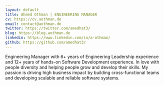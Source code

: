 ```yaml
---
layout: default
title: Ahmed Othman | ENGINEERING MANAGER
cv: https://cv.aothman.de
email: contact@aothman.de
twitter: https://twitter.com/amedhat3/
blog: https://blog.aothman.de
linkedin: https://www.linkedin.com/in/a-othman/
github: https://github.com/amedhat3/
---
```

Engineering Manager with 6+ years of Engineering Leadership experience and 12+ years of hands-on Software Development experience. In love with people diversity and helping people grow and develop their skills. My passion is driving high business impact by building cross-functional teams and developing scalable and reliable software systems.